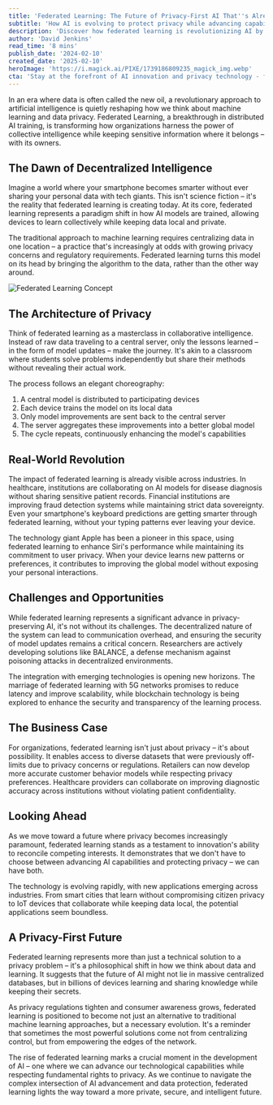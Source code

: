 ```yaml
---
title: 'Federated Learning: The Future of Privacy-First AI That''s Already Here'
subtitle: 'How AI is evolving to protect privacy while advancing capabilities'
description: 'Discover how federated learning is revolutionizing AI by enabling collective learning while preserving data privacy. This breakthrough approach allows devices to learn collaboratively without sharing sensitive information, transforming industries from healthcare to finance while maintaining strict data protection standards.'
author: 'David Jenkins'
read_time: '8 mins'
publish_date: '2024-02-10'
created_date: '2025-02-10'
heroImage: 'https://i.magick.ai/PIXE/1739186809235_magick_img.webp'
cta: 'Stay at the forefront of AI innovation and privacy technology - follow us on LinkedIn for regular updates on groundbreaking developments in federated learning and other emerging technologies.'
---
```


In an era where data is often called the new oil, a revolutionary approach to artificial intelligence is quietly reshaping how we think about machine learning and data privacy. Federated Learning, a breakthrough in distributed AI training, is transforming how organizations harness the power of collective intelligence while keeping sensitive information where it belongs – with its owners.

## The Dawn of Decentralized Intelligence

Imagine a world where your smartphone becomes smarter without ever sharing your personal data with tech giants. This isn't science fiction – it's the reality that federated learning is creating today. At its core, federated learning represents a paradigm shift in how AI models are trained, allowing devices to learn collectively while keeping data local and private.

The traditional approach to machine learning requires centralizing data in one location – a practice that's increasingly at odds with growing privacy concerns and regulatory requirements. Federated learning turns this model on its head by bringing the algorithm to the data, rather than the other way around.

![Federated Learning Concept](https://i.magick.ai/PIXE/1739186809238_magick_img.webp)

## The Architecture of Privacy

Think of federated learning as a masterclass in collaborative intelligence. Instead of raw data traveling to a central server, only the lessons learned – in the form of model updates – make the journey. It's akin to a classroom where students solve problems independently but share their methods without revealing their actual work.

The process follows an elegant choreography:
1. A central model is distributed to participating devices
2. Each device trains the model on its local data
3. Only model improvements are sent back to the central server
4. The server aggregates these improvements into a better global model
5. The cycle repeats, continuously enhancing the model's capabilities

## Real-World Revolution

The impact of federated learning is already visible across industries. In healthcare, institutions are collaborating on AI models for disease diagnosis without sharing sensitive patient records. Financial institutions are improving fraud detection systems while maintaining strict data sovereignty. Even your smartphone's keyboard predictions are getting smarter through federated learning, without your typing patterns ever leaving your device.

The technology giant Apple has been a pioneer in this space, using federated learning to enhance Siri's performance while maintaining its commitment to user privacy. When your device learns new patterns or preferences, it contributes to improving the global model without exposing your personal interactions.

## Challenges and Opportunities

While federated learning represents a significant advance in privacy-preserving AI, it's not without its challenges. The decentralized nature of the system can lead to communication overhead, and ensuring the security of model updates remains a critical concern. Researchers are actively developing solutions like BALANCE, a defense mechanism against poisoning attacks in decentralized environments.

The integration with emerging technologies is opening new horizons. The marriage of federated learning with 5G networks promises to reduce latency and improve scalability, while blockchain technology is being explored to enhance the security and transparency of the learning process.

## The Business Case

For organizations, federated learning isn't just about privacy – it's about possibility. It enables access to diverse datasets that were previously off-limits due to privacy concerns or regulations. Retailers can now develop more accurate customer behavior models while respecting privacy preferences. Healthcare providers can collaborate on improving diagnostic accuracy across institutions without violating patient confidentiality.

## Looking Ahead

As we move toward a future where privacy becomes increasingly paramount, federated learning stands as a testament to innovation's ability to reconcile competing interests. It demonstrates that we don't have to choose between advancing AI capabilities and protecting privacy – we can have both.

The technology is evolving rapidly, with new applications emerging across industries. From smart cities that learn without compromising citizen privacy to IoT devices that collaborate while keeping data local, the potential applications seem boundless.

## A Privacy-First Future

Federated learning represents more than just a technical solution to a privacy problem – it's a philosophical shift in how we think about data and learning. It suggests that the future of AI might not lie in massive centralized databases, but in billions of devices learning and sharing knowledge while keeping their secrets.

As privacy regulations tighten and consumer awareness grows, federated learning is positioned to become not just an alternative to traditional machine learning approaches, but a necessary evolution. It's a reminder that sometimes the most powerful solutions come not from centralizing control, but from empowering the edges of the network.

The rise of federated learning marks a crucial moment in the development of AI – one where we can advance our technological capabilities while respecting fundamental rights to privacy. As we continue to navigate the complex intersection of AI advancement and data protection, federated learning lights the way toward a more private, secure, and intelligent future.